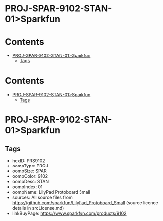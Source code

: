 
PROJ-SPAR-9102-STAN-01>Sparkfun
===============================

Contents
========

* [PROJ-SPAR-9102-STAN-01>Sparkfun](#proj-spar-9102-stan-01sparkfun)
	* [Tags](#tags)

Contents
========

* [PROJ-SPAR-9102-STAN-01>Sparkfun](#proj-spar-9102-stan-01sparkfun)
	* [Tags](#tags)

# PROJ-SPAR-9102-STAN-01>Sparkfun

## Tags

- hexID: PRS9102
- oompType: PROJ
- oompSize: SPAR
- oompColor: 9102
- oompDesc: STAN
- oompIndex: 01
- oompName: LilyPad Protoboard Small
- sources: All source files from https://github.com/sparkfun/LilyPad_Protoboard_Small (source licence details in srcLicense.md)
- linkBuyPage: https://www.sparkfun.com/products/9102
